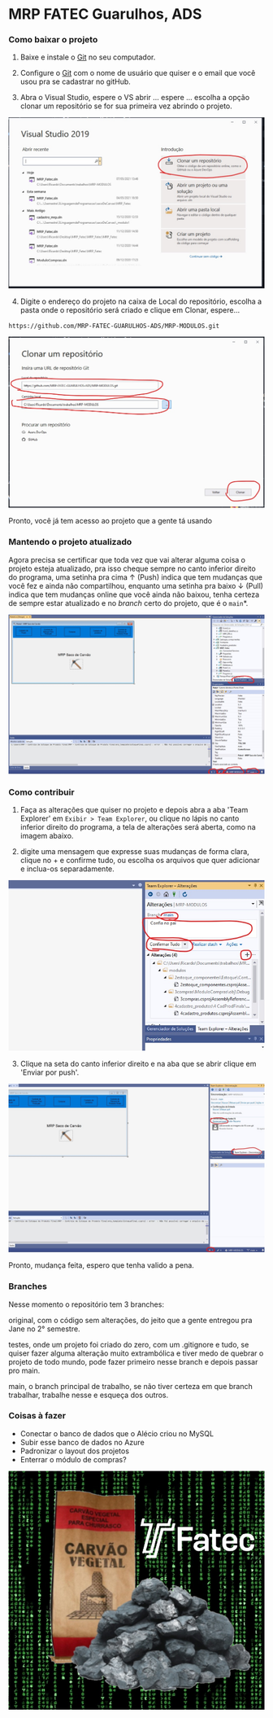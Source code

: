 # MRP FATEC Guarulhos, ADS

### Como baixar o projeto

1. Baixe e instale o [Git](https://git-scm.com/downloads) no seu computador.

2. Configure o [Git](https://git-scm.com/book/en/v2/Customizing-Git-Git-Configuration) com o nome de usuário que quiser e o email que você usou pra se cadastrar no gitHub.

3. Abra o Visual Studio, espere o VS abrir ... espere ... escolha a opção clonar um repositório se for sua primeira vez abrindo o projeto.

![VSCode](/img/vs-git1.jpg)

4. Digite o endereço do projeto na caixa de Local do repositório, escolha a pasta onde o repositório será criado e clique em Clonar, espere...

```
https://github.com/MRP-FATEC-GUARULHOS-ADS/MRP-MODULOS.git
```

![VSCode](/img/vs-git2.jpg)

Pronto, você já tem acesso ao projeto que a gente tá usando

### Mantendo o projeto atualizado

Agora precisa se certificar que toda vez que vai alterar alguma coisa o projeto esteja atualizado, pra isso cheque sempre no canto inferior direito do programa, uma setinha pra cima ↑ (Push) indica que tem mudanças que você fez e ainda não compartilhou, enquanto uma setinha pra baixo ↓ (Pull) indica que tem mudanças online que você ainda não baixou, tenha certeza de sempre estar atualizado e no *branch* certo do projeto, que é o `main`*.

![VSCode](/img/vs-git3.jpg)

### Como contribuir

1. Faça as alterações que quiser no projeto e depois abra a aba 'Team Explorer' em `Exibir > Team Explorer`, ou clique no lápis no canto inferior direito do programa, a tela de alterações será aberta, como na imagem abaixo.

2. digite uma mensagem que expresse suas mudanças de forma clara, clique no + e confirme tudo, ou escolha os arquivos que quer adicionar e inclua-os separadamente.

![VSCode](/img/vs-git4.jpg)

3. Clique na seta do canto inferior direito e na aba que se abrir clique em 'Enviar por push'.

![VSCode](/img/vs-git5.jpg)

Pronto, mudança feita, espero que tenha valido a pena.

### Branches

Nesse momento o repositório tem 3 branches:

original, com o código sem alterações, do jeito que a gente entregou pra Jane no 2° semestre.

testes, onde um projeto foi criado do zero, com um .gitignore e tudo, se quiser fazer alguma alteração muito extrambólica e tiver medo de quebrar o projeto de todo mundo, pode fazer primeiro nesse branch e depois passar pro main.

main, o branch principal de trabalho, se não tiver certeza em que branch trabalhar, trabalhe nesse e esqueça dos outros.

### Coisas à fazer

- Conectar o banco de dados que o Alécio criou no MySQL
- Subir esse banco de dados no Azure
- Padronizar o layout dos projetos
- Enterrar o módulo de compras?

![Saco de carvão](/img/logo.png)
